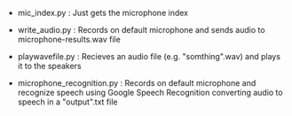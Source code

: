 - mic_index.py : 
Just gets the microphone index

- write_audio.py :
Records on default microphone and sends audio to microphone-results.wav file

- playwavefile.py :
Recieves an audio file (e.g. "somthing".wav) and plays it to the speakers

- microphone_recognition.py :
 Records on default microphone and recognize speech using Google Speech Recognition
 converting audio to speech in a "output".txt file
